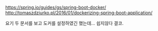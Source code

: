 https://spring.io/guides/gs/spring-boot-docker/
http://tomaszdziurko.pl/2016/01/dockerizing-spring-boot-application/

요기 두 문서를 보고 도커를 설정하였긴 했는데... 쉽지않다 결코.
